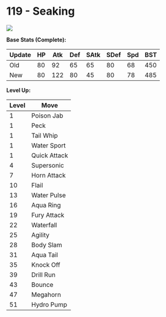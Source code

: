 # 119 - Seaking
![][119]

**Base Stats (Complete):**

Update | HP | Atk | Def | SAtk | SDef | Spd | BST
---    | ---| --- | --- | ---  | ---  | --- | ---
Old    | 80 |  92 |  65 |  65  |  80  |  68  |  450
New    | 80 |  122 |  80 |  45  |  80  |  78  |  485

**Level Up:**

Level | Move
---   | ---
  1   | Poison Jab
  1   | Peck
  1   | Tail Whip
  1   | Water Sport
  1   | Quick Attack
  4   | Supersonic
  7   | Horn Attack
 10   | Flail
 13   | Water Pulse
 16   | Aqua Ring
 19   | Fury Attack
 22   | Waterfall
 25   | Agility
 28   | Body Slam
 31   | Aqua Tail
 35   | Knock Off
 39   | Drill Run
 43   | Bounce
 47   | Megahorn
 51   | Hydro Pump



[119]: /img/pokemon/119.png
